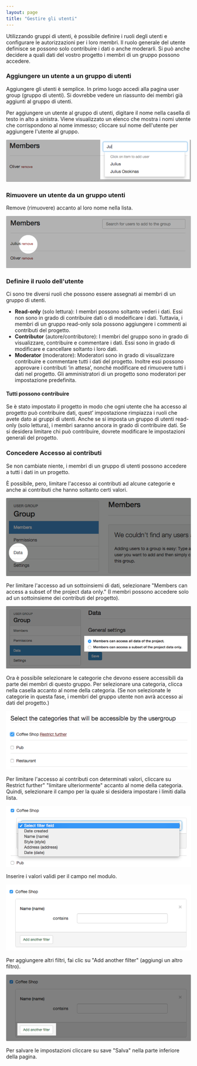 ```yaml
---
layout: page
title: "Gestire gli utenti"
---
```


Utilizzando gruppi di utenti, è possibile definire i ruoli degli utenti e configurare le autorizzazioni per i loro membri. Il ruolo generale del utente definisce se possono solo contribuire i dati o anche moderarli. Si può anche decidere a quali dati del vostro progetto i membri di un gruppo possono accedere.

### Aggiungere un utente a un gruppo di utenti

Aggiungere gli utenti è semplice. In primo luogo accedi alla pagina user group (gruppo di utenti). Si dovrebbe vedere un riassunto dei membri già aggiunti al gruppo di utenti.

Per aggiungere un utente al gruppo di utenti, digitare il nome nella casella di testo in alto a sinistra. Viene visualizzato un elenco che mostra i nomi utente che corrispondono al nome immesso; cliccare sul nome dell'utente per aggiungere l'utente al gruppo.

![Add users](/images/add-remove-users-01.png)

### Rimuovere un utente da un gruppo utenti

Remove (rimuovere) accanto al loro nome nella lista.

![Remove users](/images/add-remove-users-02.png)

### Definire il ruolo dell'utente

Ci sono tre diversi ruoli che possono essere assegnati ai membri di un gruppo di utenti.

- **Read-only** (solo lettura): I membri possono soltanto vederi i dati. Essi non sono in grado di contribuire dati o di modeificare i dati. Tuttavia, i membri di un gruppo read-only sola possono aggiungere i commenti ai contributi del progetto.
- **Contributor** (autore/contributore): I membri del gruppo sono in grado di visualizzare, contribuire e commentare i dati. Essi sono in grado di modificare e cancellare soltanto i loro dati.
- **Moderator** (moderatore): Moderatori sono in grado di visualizzare contribuire e commentare tutti i dati del progetto. Inoltre essi possono approvare i contributi ‘in attesa’, nonché modificare ed rimuovere tutti i dati nel progetto. Gli amministratori di un progetto sono moderatori per impostazione predefinita.

#### Tutti possono contribuire

Se è stato impostato il progetto in modo che ogni utente che ha accesso al progetto può contribuire dati, quest’ impostazione rimpiazza i ruoli che avete dato ai gruppi di utenti. Anche se si imposta un gruppo di utenti read-only (solo lettura), i membri saranno ancora in grado di contribuire dati. Se si desidera limitare chi può contribuire, dovrete modificare le impostazioni generali del progetto.

### Concedere Accesso ai contributi

Se non cambiate niente, i membri di un gruppo di utenti possono accedere a tutti i dati in un progetto.

È possibile, pero, limitare l'accesso ai contributi ad alcune categorie e anche ai contributi che hanno soltanto certi valori.

![Go to data](/images/usergroup-data-01.png)

Per limitare l'accesso ad un sottoinsiemi di dati, selezionare "Members can access a subset of the project data only." (I membri possono accedere solo ad un sottoinsieme dei contributi del progetto).

![Select subset](/images/usergroup-data-02.png)

Ora è possibile selezionare le categorie che devono essere accessibili da parte dei membri di questo gruppo. Per selezionare una categoria, clicca nella casella accanto al nome della categoria. (Se non selezionate le categorie in questa fase, i membri del gruppo utente non avrà accesso ai dati del progetto.)

![Select category](/images/usergroup-data-03.png)

Per limitare l'accesso ai contributi con determinati valori, cliccare su Restrict further" "limitare ulteriormente" accanto al nome della categoria. Quindi, selezionare il campo per la quale si desidera impostare i limiti dalla lista.

![Select field](/images/usergroup-data-04.png)

Inserire i valori validi per il campo nel modulo.

![Select value](/images/usergroup-data-05.png)

Per aggiungere altri filtri, fai clic su "Add another filter" (aggiungi un altro filtro).

![Add another filter](/images/usergroup-data-06.png)

Per salvare le impostazioni cliccare su save "Salva" nella parte inferiore della pagina.
